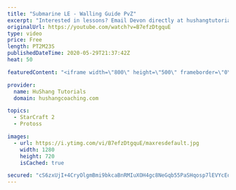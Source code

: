 ```yaml
---
title: "Submarine LE - Walling Guide PvZ"
excerpt: "Interested in lessons? Email Devon directly at hushangtutorials@outlook.com ------------------------------------------------------------------------------------------------------- Want to support HuShang Tutorials directly? Patreon is a website where you can contribute a monthly donation that will help"
originalUrl: https://youtube.com/watch?v=B7efzDtgquE
type: video
price: Free
length: PT2M23S
publishedDateTime: 2020-05-29T21:37:42Z
heat: 50

featuredContent: "<iframe width=\"800\" height=\"500\" frameborder=\"0\" src=\"https://www.youtube.com/embed/B7efzDtgquE\" allow=\"accelerometer; autoplay; encrypted-media; gyroscope; picture-in-picture\" allowfullscreen></iframe>"

provider:
  name: HuShang Tutorials
  domain: hushangcoaching.com

topics:
  - StarCraft 2
  - Protoss

images:
  - url: https://i.ytimg.com/vi/B7efzDtgquE/maxresdefault.jpg
    width: 1280
    height: 720
    isCached: true

secured: "cS6zxUjI+4CryOlgmBmi9bkcaBnRMIuXOH4gc8NeGqb55PaSHqosp7lEVYcEoK1xkEofabFxNf5DWer2V3IuxKjDzaC40aOZYe/PYXEdwOJkI9voNwcqjD6HJgdFISmjz/pN+CuR06fo/uyynQlF2nIFa3mUYSFkj3MS4JPZUI2ctVTlMbxxZuYA/BcO9Z29HUxiIonypq+5VsTEEaW8bleN0Q54BP1FrI1SqQM1uJFZriq7I3S0WegCREIH2AMhchyfLmSJCR9cGqbna+HQHFC9QgdVamfBrtks/KmAF57mu/aC3WGGnuAxWkj2urXaz9gzn5GjQq+XsQZvWOsLLFyrS/9gP7PvKnDnxF9/SSvfg28Z2Yej7jaJSTbB43gz0MVtCM4uZ8qdV31k4OkHQo5MExgvTPRi7aJ5BVbrWjY=;uOh1w8H/tQ4NUMhkczgsKw=="
---
```


